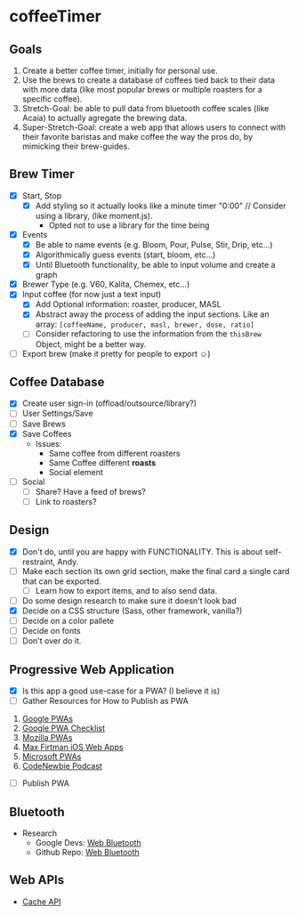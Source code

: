 # coffeeTimer

## Goals

1. Create a better coffee timer, initially for personal use.
2. Use the brews to create a database of coffees tied back to their data with more data (like most popular brews or multiple roasters for a specific coffee).
3. Stretch-Goal: be able to pull data from bluetooth coffee scales (like Acaia) to actually agregate the brewing data.
4. Super-Stretch-Goal: create a web app that allows users to connect with their favorite baristas and make coffee the way the pros do, by mimicking their brew-guides.

## Brew Timer

- [x] Start, Stop
    - [x] Add styling so it actually looks like a minute timer "0:00" // Consider using a library, (like moment.js).
        - Opted not to use a library for the time being
- [x] Events
    - [x] Be able to name events (e.g. Bloom, Pour, Pulse, Stir, Drip, etc...)
    - [x] Algorithmically guess events (start, bloom, etc...)
    - [x] Until Bluetooth functionality, be able to input volume and create a graph
- [x] Brewer Type (e.g. V60, Kalita, Chemex, etc...)
- [x] Input coffee (for now just a text input)
    - [x] Add Optional information: roaster, producer, MASL
    - [x] Abstract away the process of adding the input sections. Like an array: ```[coffeeName, producer, masl, brewer, dose, ratio]```
    - [ ] Consider refactoring to use the information from the ```thisBrew``` Object, might be a better way.
- [ ] Export brew (make it pretty for people to export ☺️)

## Coffee Database

- [x] Create user sign-in (offload/outsource/library?)
- [ ] User Settings/Save
- [ ] Save Brews
- [x] Save Coffees
    - Issues:
        - Same coffee from different roasters
        - Same Coffee different **roasts**
        - Social element
- [ ] Social
    - [ ] Share? Have a feed of brews?
    - [ ] Link to roasters?

## Design

- [x] Don't do, until you are happy with FUNCTIONALITY. This is about self-restraint, Andy.
- [ ] Make each section its own grid section, make the final card a single card that can be exported.
    - [ ] Learn how to export items, and to also send data.
- [ ] Do some design research to make sure it doesn't look bad
- [x] Decide on a CSS structure (Sass, other framework, vanilla?)
- [ ] Decide on a color pallete
- [ ] Decide on fonts
- [ ] Don't over do it.

## Progressive Web Application

- [x] Is this app a good use-case for a PWA? (I believe it is)
- [ ] Gather Resources for How to Publish as PWA
1. [Google PWAs](https://developers.google.com/web/progressive-web-apps/)
2. [Google PWA Checklist](https://developers.google.com/web/progressive-web-apps/checklist)
3. [Mozilla PWAs](https://developer.mozilla.org/en-US/docs/Web/Progressive_web_apps)
4. [Max Firtman iOS Web Apps](https://medium.com/@firt/progressive-web-apps-on-ios-are-here-d00430dee3a7)
5. [Microsoft PWAs](https://developer.microsoft.com/en-us/windows/pwa)
6. [CodeNewbie Podcast](https://www.codenewbie.org/podcast/what-are-progressive-web-apps)
- [ ] Publish PWA

## Bluetooth

- Research
    - Google Devs: [Web Bluetooth](https://developers.google.com/web/updates/2015/07/interact-with-ble-devices-on-the-web)
    - Github Repo: [Web Bluetooth](https://github.com/WebBluetoothCG/web-bluetooth)

## Web APIs

- [Cache API](https://developers.google.com/web/fundamentals/instant-and-offline/web-storage/cache-api)